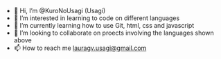 - 👋 Hi, I’m @KuroNoUsagi (Usagi)
- 👀 I’m interested in learning to code on different languages
- 🌱 I’m currently learning how to use Git, html, css and javascript
- 💞️ I’m looking to collaborate on proects involving the languages shown above
- 📫 How to reach me lauragv.usagi@gmail.com

<!---
KuroNoUsagi/KuroNoUsagi is a ✨ special ✨ repository because its `README.md` (this file) appears on your GitHub profile.
You can click the Preview link to take a look at your changes.
--->
